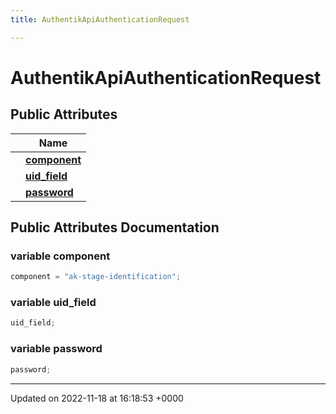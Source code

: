 ```yaml
---
title: AuthentikApiAuthenticationRequest

---
```


# AuthentikApiAuthenticationRequest





## Public Attributes

|                | Name           |
| -------------- | -------------- |
| | **[component](/SignallingSystem-doc/mainsystem/Classes/classAuthentikApiAuthenticationRequest/#variable-component)**  |
| | **[uid_field](/SignallingSystem-doc/mainsystem/Classes/classAuthentikApiAuthenticationRequest/#variable-uid-field)**  |
| | **[password](/SignallingSystem-doc/mainsystem/Classes/classAuthentikApiAuthenticationRequest/#variable-password)**  |

## Public Attributes Documentation

### variable component

```csharp
component = "ak-stage-identification";
```


### variable uid_field

```csharp
uid_field;
```


### variable password

```csharp
password;
```


-------------------------------

Updated on 2022-11-18 at 16:18:53 +0000
